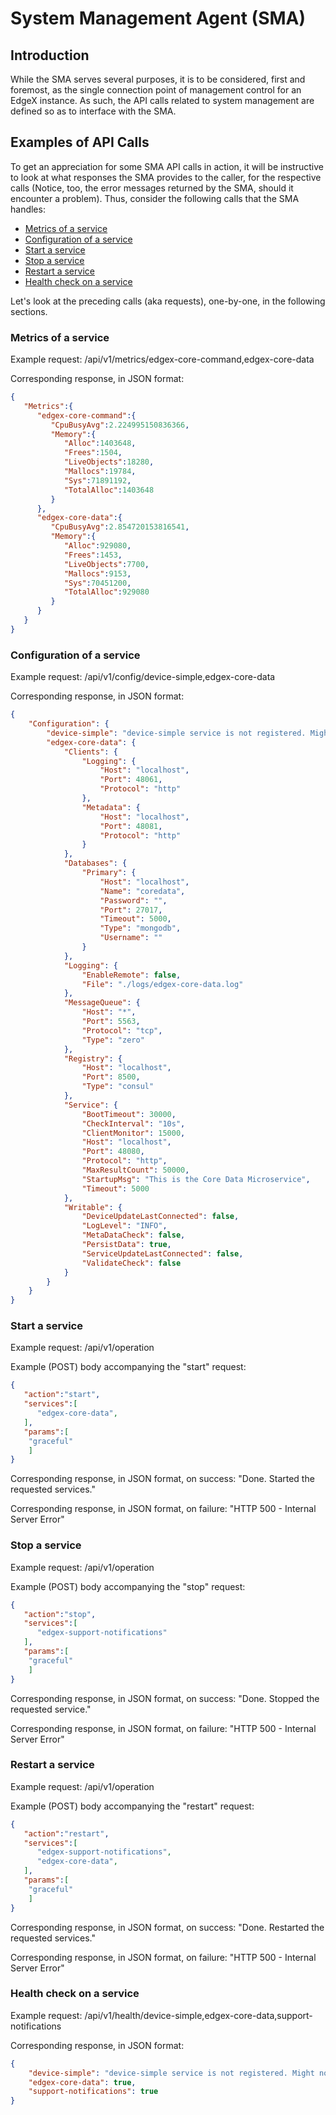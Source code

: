 # System Management Agent (SMA)

## Introduction

While the SMA serves several purposes, it is to be considered, first and
foremost, as the single connection point of management control for an
EdgeX instance. As such, the API calls related to system management are
defined so as to interface with the SMA.

## Examples of API Calls

To get an appreciation for some SMA API calls in action, it will be
instructive to look at what responses the SMA provides to the caller,
for the respective calls (Notice, too, the error messages returned by
the SMA, should it encounter a problem). Thus, consider the following
calls that the SMA handles:

-   [Metrics of a service](#metrics-of-a-service)
-   [Configuration of a service](#configuration-of-a-service)
-   [Start a service](#start-a-service)
-   [Stop a service](#stop-a-service)
-   [Restart a service](#restart-a-service)
-   [Health check on a service](#health-check-on-a-service)

Let's look at the preceding calls (aka requests), one-by-one, in the
following sections.

### Metrics of a service

Example request: /api/v1/metrics/edgex-core-command,edgex-core-data

Corresponding response, in JSON format:

``` json
{
   "Metrics":{
      "edgex-core-command":{
         "CpuBusyAvg":2.224995150836366,
         "Memory":{
            "Alloc":1403648,
            "Frees":1504,
            "LiveObjects":18280,
            "Mallocs":19784,
            "Sys":71891192,
            "TotalAlloc":1403648
         }
      },
      "edgex-core-data":{
         "CpuBusyAvg":2.854720153816541,
         "Memory":{
            "Alloc":929080,
            "Frees":1453,
            "LiveObjects":7700,
            "Mallocs":9153,
            "Sys":70451200,
            "TotalAlloc":929080
         }
      }
   }
}
```

### Configuration of a service

Example request: /api/v1/config/device-simple,edgex-core-data

Corresponding response, in JSON format:

``` json
{
    "Configuration": {
        "device-simple": "device-simple service is not registered. Might not have started... ",
        "edgex-core-data": {
            "Clients": {
                "Logging": {
                    "Host": "localhost",
                    "Port": 48061,
                    "Protocol": "http"
                },
                "Metadata": {
                    "Host": "localhost",
                    "Port": 48081,
                    "Protocol": "http"
                }
            },
            "Databases": {
                "Primary": {
                    "Host": "localhost",
                    "Name": "coredata",
                    "Password": "",
                    "Port": 27017,
                    "Timeout": 5000,
                    "Type": "mongodb",
                    "Username": ""
                }
            },
            "Logging": {
                "EnableRemote": false,
                "File": "./logs/edgex-core-data.log"
            },
            "MessageQueue": {
                "Host": "*",
                "Port": 5563,
                "Protocol": "tcp",
                "Type": "zero"
            },
            "Registry": {
                "Host": "localhost",
                "Port": 8500,
                "Type": "consul"
            },
            "Service": {
                "BootTimeout": 30000,
                "CheckInterval": "10s",
                "ClientMonitor": 15000,
                "Host": "localhost",
                "Port": 48080,
                "Protocol": "http",
                "MaxResultCount": 50000,
                "StartupMsg": "This is the Core Data Microservice",
                "Timeout": 5000
            },
            "Writable": {
                "DeviceUpdateLastConnected": false,
                "LogLevel": "INFO",
                "MetaDataCheck": false,
                "PersistData": true,
                "ServiceUpdateLastConnected": false,
                "ValidateCheck": false
            }
        }
    }
}
```

### Start a service

Example request: /api/v1/operation

Example (POST) body accompanying the "start" request:

``` json
{
   "action":"start",
   "services":[
      "edgex-core-data",
   ],
   "params":[
    "graceful"
    ]
}
```

Corresponding response, in JSON format, on success: "Done. Started the
requested services."

Corresponding response, in JSON format, on failure: "HTTP 500 -
Internal Server Error"

### Stop a service

Example request: /api/v1/operation

Example (POST) body accompanying the "stop" request:

``` json
{
   "action":"stop",
   "services":[
      "edgex-support-notifications"
   ],
   "params":[
    "graceful"
    ]
}
```

Corresponding response, in JSON format, on success: "Done. Stopped the
requested service."

Corresponding response, in JSON format, on failure: "HTTP 500 -
Internal Server Error"

### Restart a service

Example request: /api/v1/operation

Example (POST) body accompanying the "restart" request:

``` json
{
   "action":"restart",
   "services":[
      "edgex-support-notifications",
      "edgex-core-data",
   ],
   "params":[
    "graceful"
    ]
}
```

Corresponding response, in JSON format, on success: "Done. Restarted
the requested services."

Corresponding response, in JSON format, on failure: "HTTP 500 -
Internal Server Error"

### Health check on a service

Example request:
/api/v1/health/device-simple,edgex-core-data,support-notifications

Corresponding response, in JSON format:

``` json
{
    "device-simple": "device-simple service is not registered. Might not have started... ",
    "edgex-core-data": true,
    "support-notifications": true
}
```
